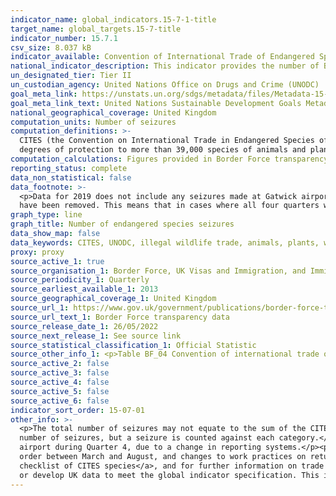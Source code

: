 ```yaml
---
indicator_name: global_indicators.15-7-1-title
target_name: global_targets.15-7-title
indicator_number: 15.7.1
csv_size: 8.037 kB
indicator_available: Convention of International Trade of Endangered Species (CITES) seizures
national_indicator_description: This indicator provides the number of Border Force seizures of species, parts or derivatives of species, and products containing species that have been illegally imported.
un_designated_tier: Tier II
un_custodian_agency: United Nations Office on Drugs and Crime (UNODC)
goal_meta_link: https://unstats.un.org/sdgs/metadata/files/Metadata-15-07-01.pdf
goal_meta_link_text: United Nations Sustainable Development Goals Metadata (PDF 210 KB)
national_geographical_coverage: United Kingdom
computation_units: Number of seizures
computation_definitions: >-
  CITES (the Convention on International Trade in Endangered Species of Wild Fauna and Flora) - An international agreement between governments. Its aim is to ensure that international trade in specimens of wild animals and plants does not threaten their survival. CITES accords varying
  degrees of protection to more than 39,000 species of animals and plants, whether they are traded as live specimens, fur coats or dried herbs.
computation_calculations: Figures provided in Border Force transparency data are given on a quarterly basis. The four quarters of each year have here been summed to provide an annual figure, as number of seizures is considerably volatile.
reporting_status: complete
data_non_statistical: false
data_footnote: >-
  <p>Data for 2019 does not include any seizures made at Gatwick airport during Q4, due to a change in reporting systems. </p> <p> 2020 figures were impacted by the 2020 Covid-19 pandemic (see 'Other Information' below). </p> <p> Where figures have been surpressed in the source data, they
  have been removed. This means that in cases where all four quarters were surpressed, there is no data point available for that year.</p>
graph_type: line
graph_title: Number of endangered species seizures
data_show_map: false
data_keywords: CITES, UNODC, illegal wildlife trade, animals, plants, wildlife products
proxy: proxy
source_active_1: true
source_organisation_1: Border Force, UK Visas and Immigration, and Immigration Enforcement
source_periodicity_1: Quarterly
source_earliest_available_1: 2013
source_geographical_coverage_1: United Kingdom
source_url_1: https://www.gov.uk/government/publications/border-force-transparency-data-q1-2022
source_url_text_1: Border Force transparency data
source_release_date_1: 26/05/2022
source_next_release_1: See source link
source_statistical_classification_1: Official Statistic
source_other_info_1: <p>Table BF_04 Convention of international trade of endangered species (CITES) seizures.</p<p>The stated release date refers to the publication the current data was taken from. While this source is updated on quarterly basis, the indicator is updated annually.</p>
source_active_2: false
source_active_3: false
source_active_4: false
source_active_5: false
source_active_6: false
indicator_sort_order: 15-07-01
other_info: >-
  <p>The total number of seizures may not equate to the sum of the CITES seizures, due to the possibility of multiple seizures. A multiple seizure is where two or more category types (e.g. caviar and timber) are seized on a particular occasion. The occasion is counted once in the total
  number of seizures, but a seizure is counted against each category.</p><p>The data displayed on this page does not include specimens seized by the police inland which have passed through the UK border undetected. In addition, data for 2019 does not include any seizures made at Gatwick
  airport during Quarter 4, due to a change in reporting systems.</p><p>Seizure numbers in 2020 were impacted by the Covid-19 pandemic, as there were extremely large reductions in both number of passengers and amount of cargo. In addition, enforcement work was disrupted by a stay-at-home
  order between March and August, and changes to work practices on return.</p><p><i>Volume</i> of seizures by type are also available in the source data.</p><p>For further information on which species are protected by CITES please see <a href="http://checklist.cites.org/#/en">UNEP
  checklist of CITES species</a>, and for further information on trade in CITES species see the <a href="https://trade.cites.org/en/cites_trade/">CITES Trade Database</a>.</p> This indicator is being used as an approximation of the UN SDG Indicator. Where possible, we will work to identify
  or develop UK data to meet the global indicator specification. This indicator has not been identified in collaboration with topic experts.
---
```


